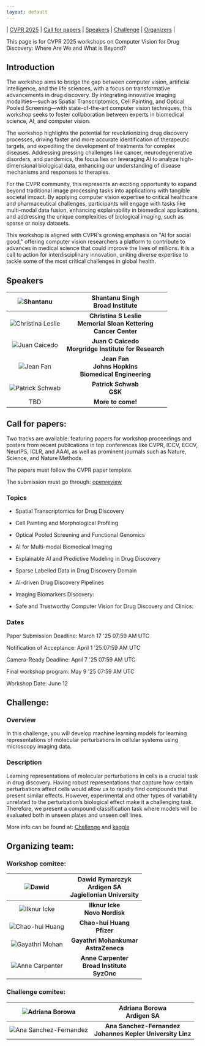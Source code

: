```yaml
---
layout: default
---
```



| [CVPR 2025](https://cvpr.thecvf.com/Conferences/2025/Dates) | [Call for papers](./call.html) | [Speakers](./speakers.html) | [Challenge](./challenge.html) | [Organizers](organizers.html) |

This page is for CVPR 2025 workshops on Computer Vision for Drug Discovery: Where Are We and What is Beyond?

## Introduction

The workshop aims to bridge the gap between computer vision, artificial intelligence, and the life sciences, with a focus on transformative advancements in drug discovery. By integrating innovative imaging modalities—such as Spatial Transcriptomics, Cell Painting, and Optical Pooled Screening—with state-of-the-art computer vision techniques, this workshop seeks to foster collaboration between experts in biomedical science, AI, and computer vision.

The workshop highlights the potential for revolutionizing drug discovery processes, driving faster and more accurate identification of therapeutic targets, and expediting the development of treatments for complex diseases. Addressing pressing challenges like cancer, neurodegenerative disorders, and pandemics, the focus lies on leveraging AI to analyze high-dimensional biological data, enhancing our understanding of disease mechanisms and responses to therapies.

For the CVPR community, this represents an exciting opportunity to expand beyond traditional image processing tasks into applications with tangible societal impact. By applying computer vision expertise to critical healthcare and pharmaceutical challenges, participants will engage with tasks like multi-modal data fusion, enhancing explainability in biomedical applications, and addressing the unique complexities of biological imaging, such as sparse or noisy datasets.

This workshop is aligned with CVPR's growing emphasis on "AI for social good," offering computer vision researchers a platform to contribute to advances in medical science that could improve the lives of millions. It is a call to action for interdisciplinary innovation, uniting diverse expertise to tackle some of the most critical challenges in global health.

## Speakers

| ![Shantanu](./shantanu.png) | **Shantanu Singh <br> Broad Institute** | 
|:-----------------:|:-----------------:|
| ![Christina Leslie](./christina.png) | **Christina S Leslie <br> Memorial Sloan Kettering  <br>  Cancer Center** | 
| ![Juan Caicedo](./juan.png) | **Juan C Caicedo <br> Morgridge Institute for Research** | 
| ![Jean Fan](./Jean.png) | **Jean Fan <br> Johns Hopkins <br> Biomedical Engineering** | 
| ![Patrick Schwab](./Patrick.png) | **Patrick Schwab <br> GSK** | 
| TBD | **More to come!** |

## Call for papers:
Two tracks are available: featuring papers for workshop proceedings and posters from recent publications in top conferences like CVPR, ICCV, ECCV, NeurIPS, ICLR, and AAAI, as well as prominent journals such as Nature, Science, and Nature Methods.

The papers must follow the CVPR paper template. 

The submission must go through: [openreview](https://openreview.net/group?id=thecvf.com/CVPR/2025/Workshop/CVDD&referrer=%5BHomepage%5D(%2F))

### Topics

* Spatial Transcriptomics for Drug Discovery

* Cell Painting and Morphological Profiling

* Optical Pooled Screening and Functional Genomics

* AI for Multi-modal Biomedical Imaging

* Explainable AI and Predictive Modeling in Drug Discovery

* Sparse Labelled Data in Drug Discovery Domain

* AI-driven Drug Discovery Pipelines

* Imaging Biomarkers Discovery:

* Safe and Trustworthy Computer Vision for Drug Discovery and Clinics:

### Dates

Paper Submission Deadline: March 17 '25 07:59 AM UTC

Notification of Acceptance: April 1 '25 07:59 AM UTC

Camera-Ready Deadline: April 7 '25 07:59 AM UTC

Final workshop program: May 9 '25 07:59 AM UTC

Workshop Date: June 12

## Challenge: 

### Overview

In this challenge, you will develop machine learning models for learning representations of molecular perturbations in cellular systems using microscopy imaging data.

### Description

Learning representations of molecular perturbations in cells is a crucial task in drug discovery. Having robust representations that capture how certain perturbations affect cells would allow us to rapidly find compounds that present similar effects. However, experimental and other types of variability unrelated to the perturbation’s biological effect make it a challenging task. Therefore, we present a compound classification task where models will be evaluated both in unseen plates and unseen cell lines. 

More info can be found at: [Challenge](./challenge.html) and [kaggle](https://www.kaggle.com/competitions/cell-line-transferability-challenge-cvdd)

## Organizing team:

### Workshop comitee:

| ![Dawid](./Dawid.png) | **Dawid Rymarczyk <br> Ardigen SA <br> Jagiellonian University** | 
|:-----------------:|:-----------------:|
| ![Ilknur Icke](./Ilknur.png) | **Ilknur Icke <br> Novo Nordisk** | 
| ![Chao-hui Huang](./Chao.png) | **Chao-hui Huang <br> Pfizer** | 
| ![Gayathri Mohan](./Gaya.png) | **Gayathri Mohankumar <br> AstraZeneca** | 
| ![Anne Carpenter](./Anne.png) | **Anne Carpenter <br> Broad Institute <br> SyzOnc** |


### Challenge comitee:

| ![Adriana Borowa](./Ada.png) | **Adriana Borowa <br> Ardigen SA** | 
|:-----------------:|:-----------------:|
| ![Ana Sanchez-Fernandez](./Ana.png) | **Ana Sanchez-Fernandez <br> Johannes Kepler University Linz** | 

 
